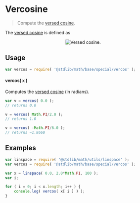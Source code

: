 # Vercosine

> Compute the [versed cosine][versed-cosine].


<section class="intro">

The [versed cosine][versed-cosine] is defined as

<!-- <equation class="equation" label="eq:vercosine" align="center" raw="\operatorname{vercos}(\theta) = 1 + \cos \theta" alt="Versed cosine."> -->

<div class="equation" align="center" data-raw-text="\operatorname{vercos}(\theta) = 1 + \cos \theta" data-equation="eq:vercosine">
    <img src="" alt="Versed cosine.">
    <br>
</div>

<!-- </equation> -->

</section>

<!-- /.intro -->


<section class="usage">

## Usage

``` javascript
var vercos = require( '@stdlib/math/base/special/vercos' );
```

#### vercos( x )

Computes the [versed cosine][versed-cosine] (in radians).

``` javascript
var v = vercos( 0.0 );
// returns 0.0

v = vercos( Math.PI/2.0 );
// returns 1.0

v = vercos( -Math.PI/6.0 );
// returns ~1.8660
```

</section>

<!-- /.usage -->


<section class="examples">

## Examples

``` javascript
var linspace = require( '@stdlib/math/utils/linspace' );
var vercos = require( '@stdlib/math/base/special/vercos' );

var x = linspace( 0.0, 2.0*Math.PI, 100 );
var i;

for ( i = 0; i < x.length; i++ ) {
    console.log( vercos( x[ i ] ) );
}
```

</section>

<!-- /.examples -->


<section class="links">

[versed-cosine]: https://en.wikipedia.org/wiki/Versine

</section>

<!-- /.links -->
